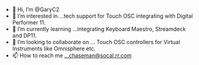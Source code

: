 - 👋 Hi, I’m @GaryC2
- 👀 I’m interested in ...tech support for Touch OSC integrating with Digital Performer 11.
- 🌱 I’m currently learning ...integrating Keyboard Maestro, Streamdeck and DP11.
- 💞️ I’m looking to collaborate on ... Touch OSC controllers for Virtual Instruments like Omnisphere etc.
- 📫 How to reach me ...chaseman@socal.rr.com

<!---
GaryC2/GaryC2 is a ✨ special ✨ repository because its `README.md` (this file) appears on your GitHub profile.
You can click the Preview link to take a look at your changes.
--->
